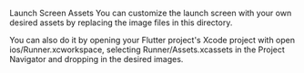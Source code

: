 Launch Screen Assets
You can customize the launch screen with your own desired assets by replacing the image files in this directory.

You can also do it by opening your Flutter project's Xcode project with open ios/Runner.xcworkspace, selecting Runner/Assets.xcassets in the Project Navigator and dropping in the desired images.